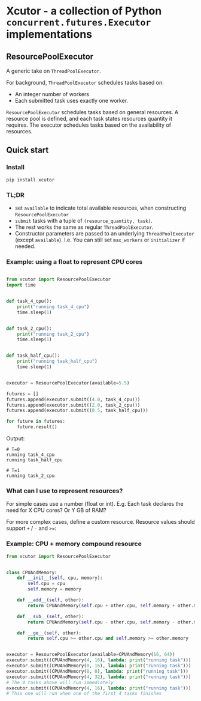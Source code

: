 # Xcutor - a collection of Python `concurrent.futures.Executor` implementations

## ResourcePoolExecutor

A generic take on `ThreadPoolExecutor`.

For background, `ThreadPoolExecutor` schedules tasks based on:

* An integer number of workers
* Each submitted task uses exactly one worker.

`ResourcePoolExecutor` schedules tasks based on general resources. A resource pool is defined, and each task states
resources quantity it requires. The executor schedules tasks based on the availability of resources.

## Quick start

### Install

    pip install xcutor

### TL;DR

* set `available` to indicate total available resources, when constructing `ResourcePoolExecutor`
* `submit` tasks with a tuple of `(resource_quantity, task)`.
* The rest works the same as regular `ThreadPoolExecutor`.
* Constructor parameters are passed to an underlying `ThreadPoolExecutor` (except `available`).
  I.e. You can still set `max_workers` or `initializer` if needed.


### Example: using a float to represent CPU cores

```python

from xcutor import ResourcePoolExecutor
import time


def task_4_cpu():
    print("running task_4_cpu")
    time.sleep(1)


def task_2_cpu():
    print("running task_2_cpu")
    time.sleep(1)


def task_half_cpu():
    print("running task_half_cpu")
    time.sleep(1)


executor = ResourcePoolExecutor(available=5.5)

futures = []
futures.append(executor.submit((4.0, task_4_cpu)))
futures.append(executor.submit((2.0, task_2_cpu)))
futures.append(executor.submit((0.5, task_half_cpu)))

for future in futures:
    future.result()
```

Output:

```
# T=0
running task_4_cpu
running task_half_cpu

# T=1
running task_2_cpu
```

### What can I use to represent resources?

For simple cases use a number (float or int). E.g. Each task declares the need for X CPU cores? Or Y GB of RAM?

For more complex cases, define a custom resource. Resource values should support `+` / `-` and `>=`:

### Example: CPU + memory compound resource

```python
from xcutor import ResourcePoolExecutor


class CPUAndMemory:
    def __init__(self, cpu, memory):
        self.cpu = cpu
        self.memory = memory

    def __add__(self, other):
        return CPUAndMemory(self.cpu + other.cpu, self.memory + other.memory)

    def __sub__(self, other):
        return CPUAndMemory(self.cpu - other.cpu, self.memory - other.memory)

    def __ge__(self, other):
        return self.cpu >= other.cpu and self.memory >= other.memory


executor = ResourcePoolExecutor(available=CPUAndMemory(16, 64))
executor.submit((CPUAndMemory(4, 16), lambda: print("running task")))
executor.submit((CPUAndMemory(0, 16), lambda: print("running task")))
executor.submit((CPUAndMemory(8, 0), lambda: print("running task")))
executor.submit((CPUAndMemory(4, 32), lambda: print("running task")))
# The 4 tasks above will run immediately
executor.submit((CPUAndMemory(4, 16), lambda: print("running task")))
# This one will run when one of the first 4 tasks finishes
```

